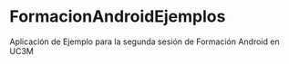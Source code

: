 FormacionAndroidEjemplos
========================

Aplicación de Ejemplo para la segunda sesión de Formación Android en UC3M